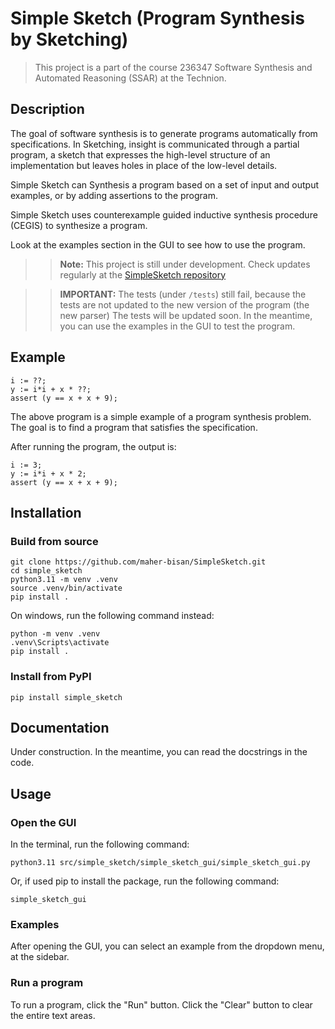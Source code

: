 # Simple Sketch (Program Synthesis by Sketching)

>This project is a part of the course 236347 Software Synthesis and Automated Reasoning (SSAR) at the Technion.

## Description

The goal of software synthesis is to generate programs automatically from specifications.
In Sketching, insight is communicated through a partial program, a sketch that
expresses the high-level structure of an implementation but leaves holes in place of the low-level details.

Simple Sketch can Synthesis a program based on a set of input and output examples, or by adding assertions to the program.

Simple Sketch uses counterexample guided inductive synthesis procedure (CEGIS) to synthesize a program.

Look at the examples section in the GUI to see how to use the program.

>> **Note:** This project is still under development. Check updates regularly at the [SimpleSketch repository](https://github.com/maher-bisan/SimpleSketch)

>>**IMPORTANT:** The tests (under `/tests`) still fail, because the tests are not updated to the new version of the program (the new parser)
The tests will be updated soon. In the meantime, you can use the examples in the GUI to test the program.

## Example

```
i := ??;
y := i*i + x * ??;
assert (y == x + x + 9);
```
The above program is a simple example of a program synthesis problem.
The goal is to find a program that satisfies the specification.

After running the program, the output is:

```
i := 3;
y := i*i + x * 2;
assert (y == x + x + 9);
```

## Installation

### Build from source

```
git clone https://github.com/maher-bisan/SimpleSketch.git
cd simple_sketch
python3.11 -m venv .venv
source .venv/bin/activate
pip install .
```

On windows, run the following command instead:

```
python -m venv .venv
.venv\Scripts\activate
pip install .
```

### Install from PyPI

```
pip install simple_sketch
```

## Documentation

Under construction. In the meantime, you can read the docstrings in the code.

## Usage

### Open the GUI

In the terminal, run the following command:

```
python3.11 src/simple_sketch/simple_sketch_gui/simple_sketch_gui.py
```

Or, if used pip to install the package, run the following command:

```
simple_sketch_gui
```

### Examples

After opening the GUI, you can select an example from the dropdown menu, at the sidebar.

### Run a program

To run a program, click the "Run" button.
Click the "Clear" button to clear the entire text areas.
